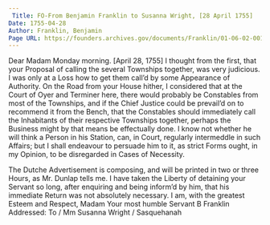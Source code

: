 ```yaml
---
 Title: FO-From Benjamin Franklin to Susanna Wright, [28 April 1755]
Date: 1755-04-28
Author: Franklin, Benjamin
Page URL: https://founders.archives.gov/documents/Franklin/01-06-02-0010
---
```


Dear Madam
Monday morning. [April 28, 1755]
I thought from the first, that your Proposal of calling the several Townships together, was very judicious. I was only at a Loss how to get them call’d by some Appearance of Authority. On the Road from your House hither, I considered that at the Court of Oyer and Terminer here, there would probably be Constables from most of the Townships, and if the Chief Justice could be prevail’d on to recommend it from the Bench, that the Constables should immediately call the Inhabitants of their respective Townships together, perhaps the Business might by that means be effectually done. I know not whether he will think a Person in his Station, can, in Court, regularly intermeddle in such Affairs; but I shall endeavour to persuade him to it, as strict Forms ought, in my Opinion, to be disregarded in Cases of Necessity.

The Dutche Advertisement is composing, and will be printed in two or three Hours, as Mr. Dunlap tells me. I have taken the Liberty of detaining your Servant so long, after enquiring and being inform’d by him, that his immediate Return was not absolutely necessary. I am, with the greatest Esteem and Respect, Madam Your most humble Servant
B Franklin
 Addressed: To / Mm Susanna Wright / Sasquehanah


